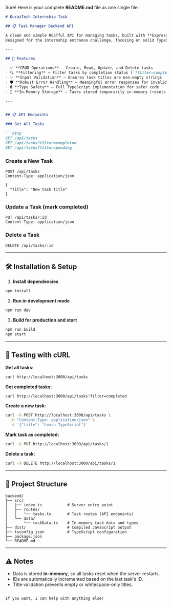 Sure! Here is your complete **README.md** file as one single file:

````markdown
# KurazTech Internship Task

## 📋 Task Manager Backend API

A clean and simple RESTful API for managing tasks, built with **Express.js** and **TypeScript**.  
Designed for the internship entrance challenge, focusing on solid TypeScript usage, validation, and filtering.

---

## 🚀 Features

- ✅ **CRUD Operations** — Create, Read, Update, and Delete tasks  
- 🔍 **Filtering** — Filter tasks by completion status (`?filter=completed` or `?filter=pending`)  
- ✨ **Input Validation** — Ensures task titles are non-empty strings  
- 🛡️ **Robust Error Handling** — Meaningful error responses for invalid requests  
- 🔒 **Type Safety** — Full TypeScript implementation for safer code  
- 📅 **In-Memory Storage** — Tasks stored temporarily in-memory (resets on server restart)

---


## 📋 API Endpoints

### Get All Tasks

```http
GET /api/tasks
GET /api/tasks?filter=completed
GET /api/tasks?filter=pending
````

### Create a New Task

```http
POST /api/tasks
Content-Type: application/json

{
  "title": "New task title"
}
```

### Update a Task (mark completed)

```http
PUT /api/tasks/:id
Content-Type: application/json
```

### Delete a Task

```http
DELETE /api/tasks/:id
```

---

## 🛠️ Installation & Setup

1. **Install dependencies**

```bash
npm install
```

2. **Run in development mode**

```bash
npm run dev
```

3. **Build for production and start**

```bash
npm run build
npm start
```

---

## 🧪 Testing with cURL

**Get all tasks:**

```bash
curl http://localhost:3000/api/tasks
```

**Get completed tasks:**

```bash
curl http://localhost:3000/api/tasks?filter=completed
```

**Create a new task:**

```bash
curl -X POST http://localhost:3000/api/tasks \
  -H "Content-Type: application/json" \
  -d '{"title": "Learn TypeScript"}'
```

**Mark task as completed:**

```bash
curl -X PUT http://localhost:3000/api/tasks/1
```

**Delete a task:**

```bash
curl -X DELETE http://localhost:3000/api/tasks/1
```

---

## 🎯 Project Structure

```
backend/
├── src/
│   ├── index.ts           # Server entry point
│   ├── routes/
│   │   └── tasks.ts       # Task routes (API endpoints)
│   └── data/
│       └── taskData.ts    # In-memory task data and types
├── dist/                  # Compiled JavaScript output
├── tsconfig.json          # TypeScript configuration
├── package.json
└── README.md
```

---

## ⚠️ Notes

* Data is stored **in-memory**, so all tasks reset when the server restarts.
* IDs are automatically incremented based on the last task's ID.
* Title validation prevents empty or whitespace-only titles.

```

If you want, I can help with anything else!
```
